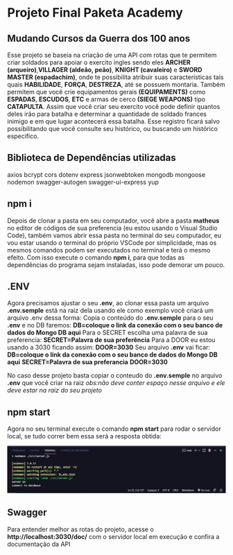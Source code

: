 # Projeto Final Paketa Academy

## Mudando Cursos da Guerra dos 100 anos
Esse projeto se baseia na criação de uma API com rotas que te permitem criar soldados para apoiar o exercito ingles sendo eles **ARCHER (arqueiro)**,**VILLAGER (aldeão, peão)**, **KNIGHT (cavaleiro)** e **SWORD MASTER (espadachim)**, onde te possibilita atribuir suas características tais quais **HABILIDADE**, **FORÇA**, **DESTREZA**, até se possuem montaria. Também permitem que você crie equipamentos gerais **(EQUIPAMENTS)** como **ESPADAS**, **ESCUDOS**, **ETC** e armas de cerco **(SIEGE WEAPONS)** tipo **CATAPULTA**.
Assim que você criar seu exercito você pode definir quantos deles irão para batalha e determinar a quantidade de soldado frances inimigo e em que lugar acontecerá essa batalha. Esse registro ficará salvo possibilitando que você consulte seu histórico, ou buscando um histórico especifico.

## Biblioteca de Dependências utilizadas
axios
bcrypt
cors
dotenv
express
jsonwebtoken
mongodb
mongoose
nodemon
swagger-autogen
swagger-ui-express
yup

## npm i
Depois de clonar a pasta em seu computador, você abre a pasta **matheus** no editor de códigos de sua preferencia (eu estou usando o Visual Studio Code), também vamos abrir essa pasta no terminal do seu computador, eu vou estar usando o terminal do próprio VSCode por simplicidade, mas os mesmos comandos podem ser executados no terminal e terá o mesmo efeito. Com isso execute o comando **npm i**, para que todas as dependências do programa sejam instaladas, isso pode demorar um pouco.

## .ENV
Agora precisamos ajustar o seu **.env**, ao clonar essa pasta um arquivo **.env.semple** está na raiz dela usando ele como exemplo você criará um arquivo .env dessa forma:
Copia o conteúdo do **.env.semple** para o seu **.env** e no DB faremos:
**DB=coloque o link da conexão com o seu banco de dados do Mongo DB aqui**
Para o SECRET escolha uma palavra de sua preferencia:
**SECRET=Palavra de sua preferência**
Para a DOOR eu estou usando a 3030 ficando assim:
**DOOR=3030**
Seu arquivo **.env** vai ficar:
**DB=coloque o link da conexão com o seu banco de dados do Mongo DB aqui**
**SECRET=Palavra de sua preferancia**
**DOOR=3030**

No caso desse projeto basta copiar o conteudo do **.env.semple** no arquivo **.env** que você criar na raiz
*obs:não deve conter espaço nesse arquivo e ele deve estar na raiz do seu projeto*

## npm start
Agora no seu terminal execute o comando **npm start** para rodar o servidor local, se tudo correr bem essa será a resposta obtida:

<img src="./imagens/terminal.PNG" alt="Terminal response">

## Swagger
Para entender melhor as rotas do projeto, acesse o **http://localhost:3030/doc/** com o servidor local em execução e confira a documentação da API